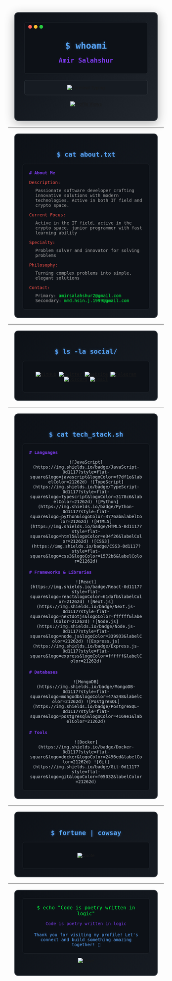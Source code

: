 <div style="background: linear-gradient(135deg, #0d1117 0%, #161b22 50%, #21262d 100%); border: 2px solid #30363d; border-radius: 12px; padding: 30px; margin: 20px; box-shadow: 0 8px 32px rgba(0, 0, 0, 0.3);" align="center">

<div style="background: #0d1117; border: 1px solid #21262d; border-radius: 8px; padding: 20px; margin-bottom: 20px; position: relative;">
<div style="position: absolute; top: 8px; left: 12px; display: flex; gap: 6px;">
<span style="width: 12px; height: 12px; background: #ff5f56; border-radius: 50%; display: inline-block;"></span>
<span style="width: 12px; height: 12px; background: #ffbd2e; border-radius: 50%; display: inline-block;"></span>
<span style="width: 12px; height: 12px; background: #27ca3f; border-radius: 50%; display: inline-block;"></span>
</div>
<div style="margin-top: 25px;">
<h1 style="color: #58a6ff; font-family: 'Fira Code', 'JetBrains Mono', monospace; text-shadow: 0 0 10px rgba(88, 166, 255, 0.3);">$ whoami</h1>
<h2 style="color: #7c3aed; font-family: 'Fira Code', 'JetBrains Mono', monospace; margin: 10px 0;">Amir Salahshur</h2>
</div>
</div>

<div style="background: #161b22; border: 1px solid #30363d; border-radius: 8px; padding: 15px; margin: 20px 0;">
<img src="https://readme-typing-svg.herokuapp.com?font=Fira+Code&size=18&pause=1000&color=00ff41&background=161b22&center=true&vCenter=true&width=500&height=50&lines=%24+echo+Developer;%24+echo+Problem+Solver;%24+echo+Tech+Enthusiast" alt="Terminal Typing" />
</div>

[![Profile Views](https://komarev.com/ghpvc/?username=amirsalahshur&label=Profile%20views&color=00ff41&style=flat-square&labelColor=0d1117)](https://github.com/amirsalahshur)

</div>

---

<div style="background: linear-gradient(135deg, #0d1117 0%, #161b22 100%); border: 2px solid #30363d; border-radius: 12px; padding: 25px; margin: 20px;">

<h2 style="color: #58a6ff; font-family: 'Fira Code', monospace; text-align: center; text-shadow: 0 0 10px rgba(88, 166, 255, 0.3);">$ cat about.txt</h2>

<div style="background: #0d1117; border: 1px solid #21262d; border-radius: 6px; padding: 20px; font-family: 'Fira Code', monospace; color: #c9d1d9;">
<div style="color: #7c3aed; margin-bottom: 15px; font-weight: bold;"># About Me</div>
<div style="color: #f85149; margin-bottom: 10px;">Description:</div>
<div style="margin-left: 20px; margin-bottom: 15px; color: #a5a5a5;">Passionate software developer crafting innovative solutions with modern technologies. Active in both IT field and crypto space.</div>

<div style="color: #f85149; margin-bottom: 10px;">Current Focus:</div>
<div style="margin-left: 20px; margin-bottom: 15px; color: #a5a5a5;">Active in the IT field, active in the crypto space, junior programmer with fast learning ability</div>

<div style="color: #f85149; margin-bottom: 10px;">Specialty:</div>
<div style="margin-left: 20px; margin-bottom: 15px; color: #a5a5a5;">Problem solver and innovator for solving problems</div>

<div style="color: #f85149; margin-bottom: 10px;">Philosophy:</div>
<div style="margin-left: 20px; margin-bottom: 15px; color: #a5a5a5;">Turning complex problems into simple, elegant solutions</div>

<div style="color: #f85149; margin-bottom: 10px;">Contact:</div>
<div style="margin-left: 20px; color: #a5a5a5;">
<div>Primary: <span style="color: #00ff41;">amirsalahshur2@gmail.com</span></div>
<div>Secondary: <span style="color: #00ff41;">mmd.hsin.j.1999@gmail.com</span></div>
</div>
</div>

</div>

---

<div style="background: linear-gradient(135deg, #0d1117 0%, #161b22 100%); border: 2px solid #30363d; border-radius: 12px; padding: 25px; margin: 20px;">

<h2 style="color: #58a6ff; font-family: 'Fira Code', monospace; text-align: center; text-shadow: 0 0 10px rgba(88, 166, 255, 0.3);">$ ls -la social/</h2>

<div align="center" style="background: #0d1117; border: 1px solid #21262d; border-radius: 6px; padding: 20px; font-family: 'Fira Code', monospace;">

[![GitHub](https://img.shields.io/badge/GitHub-0d1117?style=flat-square&logo=github&logoColor=00ff41&labelColor=21262d)](https://github.com/amirsalahshur)
[![Twitter](https://img.shields.io/badge/Twitter-0d1117?style=flat-square&logo=twitter&logoColor=58a6ff&labelColor=21262d)](https://x.com/salahshur_amir?t=dIV_tsvUCcRLr3I4ndDl_w&s=35)
[![Website](https://img.shields.io/badge/Website-0d1117?style=flat-square&logo=google-chrome&logoColor=f85149&labelColor=21262d)](https://amirsalahshur.xyz)
[![Telegram](https://img.shields.io/badge/Telegram-0d1117?style=flat-square&logo=telegram&logoColor=7c3aed&labelColor=21262d)](https://t.me/Amir_salahshurr)
[![Discord](https://img.shields.io/badge/Discord-0d1117?style=flat-square&logo=discord&logoColor=ffa500&labelColor=21262d)](https://discord.gg/dUf6A4cm)
[![Email](https://img.shields.io/badge/Email-0d1117?style=flat-square&logo=gmail&logoColor=ff6b6b&labelColor=21262d)](mailto:amirsalahshur2@gmail.com)

</div>

</div>

---

<div style="background: linear-gradient(135deg, #0d1117 0%, #161b22 100%); border: 2px solid #30363d; border-radius: 12px; padding: 25px; margin: 20px;">

<h2 style="color: #58a6ff; font-family: 'Fira Code', monospace; text-align: center; text-shadow: 0 0 10px rgba(88, 166, 255, 0.3);">$ cat tech_stack.sh</h2>

<div style="background: #0d1117; border: 1px solid #21262d; border-radius: 6px; padding: 20px; font-family: 'Fira Code', monospace; color: #c9d1d9;">

<div style="color: #7c3aed; font-weight: bold; margin-bottom: 15px;"># Languages</div>
<div align="center" style="margin-bottom: 20px;">
![JavaScript](https://img.shields.io/badge/JavaScript-0d1117?style=flat-square&logo=javascript&logoColor=f7df1e&labelColor=21262d)
![TypeScript](https://img.shields.io/badge/TypeScript-0d1117?style=flat-square&logo=typescript&logoColor=3178c6&labelColor=21262d)
![Python](https://img.shields.io/badge/Python-0d1117?style=flat-square&logo=python&logoColor=3776ab&labelColor=21262d)
![HTML5](https://img.shields.io/badge/HTML5-0d1117?style=flat-square&logo=html5&logoColor=e34f26&labelColor=21262d)
![CSS3](https://img.shields.io/badge/CSS3-0d1117?style=flat-square&logo=css3&logoColor=1572b6&labelColor=21262d)
</div>

<div style="color: #7c3aed; font-weight: bold; margin-bottom: 15px;"># Frameworks & Libraries</div>
<div align="center" style="margin-bottom: 20px;">
![React](https://img.shields.io/badge/React-0d1117?style=flat-square&logo=react&logoColor=61dafb&labelColor=21262d)
![Next.js](https://img.shields.io/badge/Next.js-0d1117?style=flat-square&logo=nextdotjs&logoColor=ffffff&labelColor=21262d)
![Node.js](https://img.shields.io/badge/Node.js-0d1117?style=flat-square&logo=node.js&logoColor=339933&labelColor=21262d)
![Express.js](https://img.shields.io/badge/Express.js-0d1117?style=flat-square&logo=express&logoColor=ffffff&labelColor=21262d)
</div>

<div style="color: #7c3aed; font-weight: bold; margin-bottom: 15px;"># Databases</div>
<div align="center" style="margin-bottom: 20px;">
![MongoDB](https://img.shields.io/badge/MongoDB-0d1117?style=flat-square&logo=mongodb&logoColor=47a248&labelColor=21262d)
![PostgreSQL](https://img.shields.io/badge/PostgreSQL-0d1117?style=flat-square&logo=postgresql&logoColor=4169e1&labelColor=21262d)
</div>

<div style="color: #7c3aed; font-weight: bold; margin-bottom: 15px;"># Tools</div>
<div align="center">
![Docker](https://img.shields.io/badge/Docker-0d1117?style=flat-square&logo=docker&logoColor=2496ed&labelColor=21262d)
![Git](https://img.shields.io/badge/Git-0d1117?style=flat-square&logo=git&logoColor=f05032&labelColor=21262d)
</div>

</div>

</div>

---

<div style="background: linear-gradient(135deg, #0d1117 0%, #161b22 100%); border: 2px solid #30363d; border-radius: 12px; padding: 25px; margin: 20px;">

<h2 style="color: #58a6ff; font-family: 'Fira Code', monospace; text-align: center; text-shadow: 0 0 10px rgba(88, 166, 255, 0.3);">$ fortune | cowsay</h2>

<div align="center" style="background: #0d1117; border: 1px solid #21262d; border-radius: 6px; padding: 20px;">

![Quote](https://quotes-github-readme.vercel.app/api?type=horizontal&theme=dark&border=21262d&bg_color=0d1117)

</div>

</div>

---

<div style="background: linear-gradient(135deg, #0d1117 0%, #161b22 100%); border: 2px solid #30363d; border-radius: 12px; padding: 25px; margin: 20px; text-align: center;">

<div style="background: #0d1117; border: 1px solid #21262d; border-radius: 6px; padding: 20px; font-family: 'Fira Code', monospace;">
<div style="color: #00ff41; font-size: 16px; margin-bottom: 15px;">$ echo "Code is poetry written in logic"</div>
<div style="color: #7c3aed; font-size: 14px; margin-bottom: 20px;">Code is poetry written in logic</div>
<div style="color: #58a6ff; font-size: 14px;">Thank you for visiting my profile! Let's connect and build something amazing together! 🚀</div>
</div>

![Wave](https://capsule-render.vercel.app/api?type=waving&color=0d1117&customColorList=30363d,21262d,161b22&height=120&section=footer)

</div>